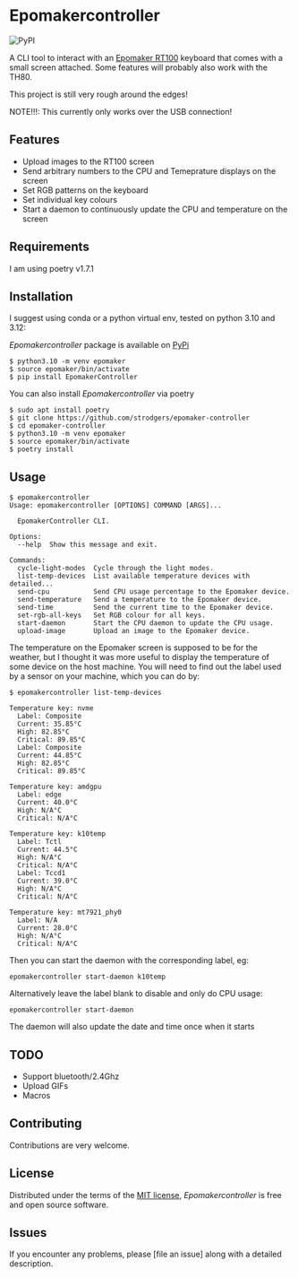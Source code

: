 # Epomakercontroller
![PyPI](https://img.shields.io/pypi/v/EpomakerController.svg)

A CLI tool to interact with an [Epomaker RT100](https://epomaker.com/products/epomaker-rt100) keyboard that comes with a small screen attached. Some features will probably also work with the TH80.

This project is still very rough around the edges!

NOTE!!!: This currently only works over the USB connection!

## Features

- Upload images to the RT100 screen
- Send arbitrary numbers to the CPU and Temeprature displays on the screen
- Set RGB patterns on the keyboard
- Set individual key colours
- Start a daemon to continuously update the CPU and temperature on the screen

## Requirements

I am using poetry v1.7.1

## Installation
I suggest using conda or a python virtual env, tested on python 3.10 and 3.12:

_Epomakercontroller_ package is available on [PyPi](https://pypi.org/project/EpomakerController/)

```console
$ python3.10 -m venv epomaker
$ source epomaker/bin/activate
$ pip install EpomakerController
```

You can also install _Epomakercontroller_ via poetry

```console
$ sudo apt install poetry
$ git clone https://github.com/strodgers/epomaker-controller
$ cd epomaker-controller
$ python3.10 -m venv epomaker
$ source epomaker/bin/activate
$ poetry install
```

## Usage

```console
$ epomakercontroller
Usage: epomakercontroller [OPTIONS] COMMAND [ARGS]...

  EpomakerController CLI.

Options:
  --help  Show this message and exit.

Commands:
  cycle-light-modes  Cycle through the light modes.
  list-temp-devices  List available temperature devices with detailed...
  send-cpu           Send CPU usage percentage to the Epomaker device.
  send-temperature   Send a temperature to the Epomaker device.
  send-time          Send the current time to the Epomaker device.
  set-rgb-all-keys   Set RGB colour for all keys.
  start-daemon       Start the CPU daemon to update the CPU usage.
  upload-image       Upload an image to the Epomaker device.
```

The temperature on the Epomaker screen is supposed to be for the weather, but I thought it was more
useful to display the temperature of some device on the host machine. You will need to find out
the label used by a sensor on your machine, which you can do by:
```console
$ epomakercontroller list-temp-devices

Temperature key: nvme
  Label: Composite
  Current: 35.85°C
  High: 82.85°C
  Critical: 89.85°C
  Label: Composite
  Current: 44.85°C
  High: 82.85°C
  Critical: 89.85°C

Temperature key: amdgpu
  Label: edge
  Current: 40.0°C
  High: N/A°C
  Critical: N/A°C

Temperature key: k10temp
  Label: Tctl
  Current: 44.5°C
  High: N/A°C
  Critical: N/A°C
  Label: Tccd1
  Current: 39.0°C
  High: N/A°C
  Critical: N/A°C

Temperature key: mt7921_phy0
  Label: N/A
  Current: 28.0°C
  High: N/A°C
  Critical: N/A°C
```

Then you can start the daemon with the corresponding label, eg:
```console
epomakercontroller start-daemon k10temp
```

Alternatively leave the label blank to disable and only do CPU usage:
```console
epomakercontroller start-daemon
```

The daemon will also update the date and time once when it starts

## TODO
- Support bluetooth/2.4Ghz
- Upload GIFs
- Macros

## Contributing

Contributions are very welcome.

## License

Distributed under the terms of the [MIT license][license],
_Epomakercontroller_ is free and open source software.

## Issues

If you encounter any problems,
please [file an issue] along with a detailed description.

<!-- github-only -->

[license]: https://github.com/imp3ga/EpomakerController/blob/main/LICENSE
[contributor guide]: https://github.com/imp3ga/EpomakerController/blob/main/CONTRIBUTING.md
[command-line reference]: https://EpomakerController.readthedocs.io/en/latest/usage.html
